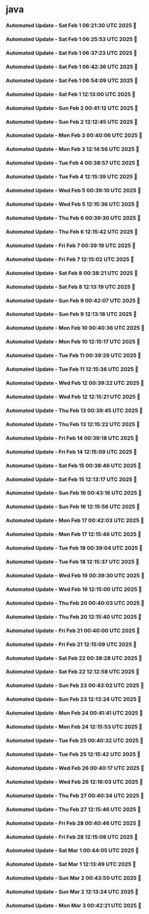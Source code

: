 # java

### Automated Update - Sat Feb  1 06:21:30 UTC 2025 🚀


### Automated Update - Sat Feb  1 06:25:53 UTC 2025 🚀


### Automated Update - Sat Feb  1 06:37:23 UTC 2025 🚀


### Automated Update - Sat Feb  1 06:42:36 UTC 2025 🚀


### Automated Update - Sat Feb  1 06:54:09 UTC 2025 🚀


### Automated Update - Sat Feb  1 12:13:00 UTC 2025 🚀


### Automated Update - Sun Feb  2 00:41:12 UTC 2025 🚀


### Automated Update - Sun Feb  2 12:12:45 UTC 2025 🚀


### Automated Update - Mon Feb  3 00:40:06 UTC 2025 🚀


### Automated Update - Mon Feb  3 12:14:56 UTC 2025 🚀


### Automated Update - Tue Feb  4 00:38:57 UTC 2025 🚀


### Automated Update - Tue Feb  4 12:15:39 UTC 2025 🚀


### Automated Update - Wed Feb  5 00:39:10 UTC 2025 🚀


### Automated Update - Wed Feb  5 12:15:36 UTC 2025 🚀


### Automated Update - Thu Feb  6 00:39:30 UTC 2025 🚀


### Automated Update - Thu Feb  6 12:15:42 UTC 2025 🚀


### Automated Update - Fri Feb  7 00:39:19 UTC 2025 🚀


### Automated Update - Fri Feb  7 12:15:02 UTC 2025 🚀


### Automated Update - Sat Feb  8 00:38:21 UTC 2025 🚀


### Automated Update - Sat Feb  8 12:13:19 UTC 2025 🚀


### Automated Update - Sun Feb  9 00:42:07 UTC 2025 🚀


### Automated Update - Sun Feb  9 12:13:18 UTC 2025 🚀


### Automated Update - Mon Feb 10 00:40:36 UTC 2025 🚀


### Automated Update - Mon Feb 10 12:15:17 UTC 2025 🚀


### Automated Update - Tue Feb 11 00:39:29 UTC 2025 🚀


### Automated Update - Tue Feb 11 12:15:36 UTC 2025 🚀


### Automated Update - Wed Feb 12 00:39:22 UTC 2025 🚀


### Automated Update - Wed Feb 12 12:15:21 UTC 2025 🚀


### Automated Update - Thu Feb 13 00:39:45 UTC 2025 🚀


### Automated Update - Thu Feb 13 12:15:22 UTC 2025 🚀


### Automated Update - Fri Feb 14 00:39:18 UTC 2025 🚀


### Automated Update - Fri Feb 14 12:15:09 UTC 2025 🚀


### Automated Update - Sat Feb 15 00:38:46 UTC 2025 🚀


### Automated Update - Sat Feb 15 12:13:17 UTC 2025 🚀


### Automated Update - Sun Feb 16 00:43:16 UTC 2025 🚀


### Automated Update - Sun Feb 16 12:15:56 UTC 2025 🚀


### Automated Update - Mon Feb 17 00:42:03 UTC 2025 🚀


### Automated Update - Mon Feb 17 12:15:46 UTC 2025 🚀


### Automated Update - Tue Feb 18 00:39:04 UTC 2025 🚀


### Automated Update - Tue Feb 18 12:15:37 UTC 2025 🚀


### Automated Update - Wed Feb 19 00:39:30 UTC 2025 🚀


### Automated Update - Wed Feb 19 12:15:00 UTC 2025 🚀


### Automated Update - Thu Feb 20 00:40:03 UTC 2025 🚀


### Automated Update - Thu Feb 20 12:15:40 UTC 2025 🚀


### Automated Update - Fri Feb 21 00:40:00 UTC 2025 🚀


### Automated Update - Fri Feb 21 12:15:09 UTC 2025 🚀


### Automated Update - Sat Feb 22 00:38:28 UTC 2025 🚀


### Automated Update - Sat Feb 22 12:12:58 UTC 2025 🚀


### Automated Update - Sun Feb 23 00:43:02 UTC 2025 🚀


### Automated Update - Sun Feb 23 12:13:24 UTC 2025 🚀


### Automated Update - Mon Feb 24 00:41:41 UTC 2025 🚀


### Automated Update - Mon Feb 24 12:15:53 UTC 2025 🚀


### Automated Update - Tue Feb 25 00:40:32 UTC 2025 🚀


### Automated Update - Tue Feb 25 12:15:42 UTC 2025 🚀


### Automated Update - Wed Feb 26 00:40:17 UTC 2025 🚀


### Automated Update - Wed Feb 26 12:16:03 UTC 2025 🚀


### Automated Update - Thu Feb 27 00:40:34 UTC 2025 🚀


### Automated Update - Thu Feb 27 12:15:46 UTC 2025 🚀


### Automated Update - Fri Feb 28 00:40:46 UTC 2025 🚀


### Automated Update - Fri Feb 28 12:15:08 UTC 2025 🚀


### Automated Update - Sat Mar  1 00:44:05 UTC 2025 🚀


### Automated Update - Sat Mar  1 12:13:49 UTC 2025 🚀


### Automated Update - Sun Mar  2 00:43:50 UTC 2025 🚀


### Automated Update - Sun Mar  2 12:13:24 UTC 2025 🚀


### Automated Update - Mon Mar  3 00:42:21 UTC 2025 🚀
